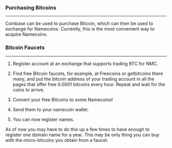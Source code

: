 ### Purchasing Bitcoins
***

Coinbase can be used to purchase Bitcoin, which can then be used to exchange for Namecoins. Currently, this is the most convenient way to acquire Namecoins.

### Bitcoin Faucets
***

1. Register account at an exchange that supports trading BTC for NMC.

2. Find free Bitcoin faucets, for example, at Freecoins or getbitcoins there many, and put the bitcoin address of your trading account in all the pages that offer free 0.0001 bitcoins every hour. Repeat and wait for the coins to arrive.

3. Convert your free Bitcoins to some Namecoins!

4. Send them to your namecoin wallet.

5. You can now register names.

As of now you may have to do this up a few times to have enough to register one domain name for a year. This may be only thing you can buy with the micro-bitcoins you obtain from a faucet. 